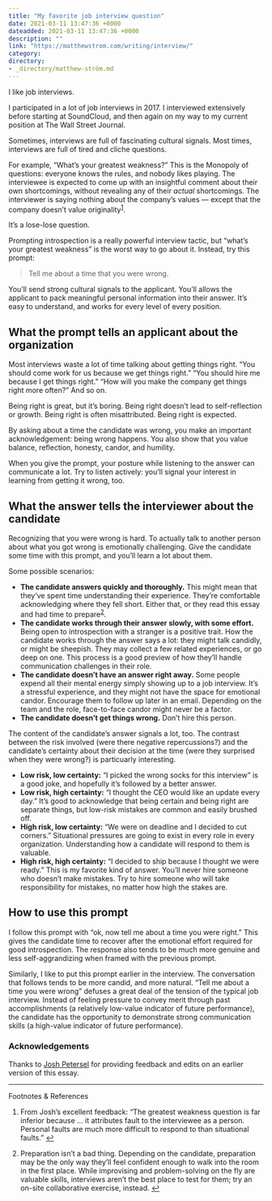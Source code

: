 ```yaml
---
title: "My favorite job interview question"
date: 2021-03-11 13:47:36 +0000
dateadded: 2021-03-11 13:47:36 +0000
description: ""
link: "https://matthewstrom.com/writing/interview/"
category:
directory:
- _directory/matthew-ström.md
---
```

<p>I like job interviews.</p>
<p>I participated in a lot of job interviews in 2017.  I interviewed extensively before starting at SoundCloud, and then again on my way to my current position at The Wall Street Journal.</p>
<p>Sometimes, interviews are full of fascinating cultural signals. Most times, interviews are full of tired and cliche questions.</p>
<p>For example, “What’s your greatest weakness?” This is the Monopoly of questions: everyone knows the rules, and nobody likes playing. The interviewee is expected to come up with an insightful comment about their own shortcomings, without revealing any of their <em>actual</em> shortcomings. The interviewer is saying nothing about the company’s values — except that the company doesn’t value originality<sup class="footnote-ref"><a href="#fn1" id="fnref1">1</a></sup>.</p>
<p>It’s a lose-lose question.</p>
<p>Prompting introspection is a really powerful interview tactic, but “what’s your greatest weakness” is the worst way to go about it. Instead, try this prompt:</p>
<blockquote>
<p>Tell me about a time that you were wrong.</p>
</blockquote>
<p>You’ll send strong cultural signals to the applicant. You’ll allows the applicant to pack meaningful personal information into their answer. It’s easy to understand, and works for every level of every position.</p>
<h2 id="what-the-prompt-tells-an-applicant-about-the-organization">What the prompt tells an applicant about the organization</h2>
<p>Most interviews waste a lot of time talking about getting things right. “You should come work for us because we get things right.” “You should hire me because I get things right.” “How will you make the company get things right more often?” And so on.</p>
<p>Being right is great, but it’s boring. Being right doesn’t lead to self-reflection or growth. Being right is often misattributed. Being right is expected.</p>
<p>By asking about a time the candidate was wrong, you make an important acknowledgement: being wrong happens. You also show that you value balance, reflection, honesty, candor, and humility.</p>
<p>When you give the prompt, your posture while listening to the answer can communicate a lot. Try to listen actively: you’ll signal your interest in learning from getting it wrong, too.</p>
<h2 id="what-the-answer-tells-the-interviewer-about-the-candidate">What the answer tells the interviewer about the candidate</h2>
<p>Recognizing that you were wrong is hard. To actually talk to another person about what you got wrong is emotionally challenging. Give the candidate some time with this prompt, and you’ll learn a lot about them.</p>
<p>Some possible scenarios:</p>
<ul>
<li><strong>The candidate answers quickly and thoroughly.</strong> This might mean that they’ve spent time understanding their experience. They’re comfortable acknowledging where they fell short. Either that, or they read this essay and had time to prepare<sup class="footnote-ref"><a href="#fn2" id="fnref2">2</a></sup>.</li>
<li><strong>The candidate works through their answer slowly, with some effort.</strong> Being open to introspection with a stranger is a positive trait. How the candidate works through the answer says a lot: they might talk candidly, or might be sheepish. They may collect a few related experiences, or go deep on one. This process is a good preview of how they’ll handle communication challenges in their role.</li>
<li><strong>The candidate doesn’t have an answer right away.</strong> Some people expend all their mental energy simply showing up to a job interview. It’s a stressful experience, and they might not have the space for emotional candor. Encourage them to follow up later in an email. Depending on the team and the role, face-to-face candor might never be a factor.</li>
<li><strong>The candidate doesn’t get things wrong.</strong> Don’t hire this person.</li>
</ul>
<p>The content of the candidate’s answer signals a lot, too. The contrast between the risk involved (were there negative repercussions?) and the candidate’s certainty about their decision at the time (were they surprised when they were wrong?) is particuarly interesting.</p>
<ul>
<li><strong>Low risk, low certainty:</strong> “I picked the wrong socks for this interview” is a good joke, and hopefully it’s followed by a better answer.</li>
<li><strong>Low risk, high certainty:</strong> “I thought the CEO would like an update every day.” It’s good to acknowledge that being certain and being right are separate things, but low-risk mistakes are common and easily brushed off.</li>
<li><strong>High risk, low certainty:</strong> “We were on deadline and I decided to cut corners.” Situational pressures are going to exist in every role in every organization. Understanding how a candidate will respond to them is valuable.</li>
<li><strong>High risk, high certainty:</strong> “I decided to ship because I thought we were ready.” This is my favorite kind of answer. You’ll never hire someone who doesn’t make mistakes. Try to hire someone who will take responsibility for mistakes, no matter how high the stakes are.</li>
</ul>
<h2 id="how-to-use-this-prompt">How to use this prompt</h2>
<p>I follow this prompt with “ok, now tell me about a time you were right.” This gives the candidate time to recover after the emotional effort required for good introspection. The response also tends to be much more genuine and less self-aggrandizing when framed with the previous prompt.</p>
<p>Similarly, I like to put this prompt earlier in the interview. The conversation that follows tends to be more candid, and more natural. “Tell me about a time you were wrong” defuses a great deal of the tension of the typical job interview. Instead of feeling pressure to convey merit through past accomplishments (a relatively low-value indicator of future performance), the candidate has the opportunity to demonstrate strong communication skills (a high-value indicator of future performance).</p>
<h3 id="acknowledgements">Acknowledgements</h3>
<p>Thanks to <a href="http://joshpetersel.com/" target="_blank" rel="noopener">Josh Petersel</a> for providing feedback and edits on an earlier version of this essay.</p>
<hr>
<section class="footnotes l--space-compact">
<div class="t--weight-bold l--pad-btm-s">Footnotes & References</div>
<ol class="footnotes-list">
<li id="fn1" class="footnote-item"><p>From Josh’s excellent feedback: “The greatest weakness question is far inferior because … it attributes fault to the interviewee as a person. Personal faults are much more difficult to respond to than situational faults.” <a href="#fnref1" class="footnote-backref">↩︎</a></p>
</li>
<li id="fn2" class="footnote-item"><p>Preparation isn’t a bad thing. Depending on the candidate, preparation may be the only way they’ll feel confident enough to walk into the room in the first place. While improvising and problem-solving on the fly are valuable skills, interviews aren’t the best place to test for them; try an on-site collaborative exercise, instead. <a href="#fnref2" class="footnote-backref">↩︎</a></p>
</li>
</ol>
</section>
